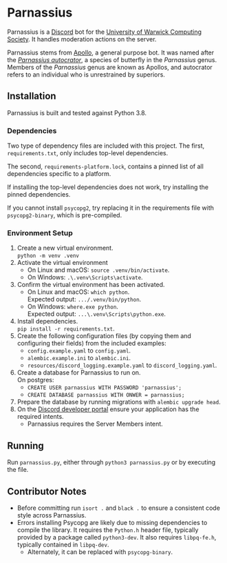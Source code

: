 # Parnassius

Parnassius is a [Discord](https://discordapp.com/) bot for the [University of Warwick Computing Society](https://uwcs.co.uk).
It handles moderation actions on the server.

Parnassius stems from [Apollo](https://github.com/UWCS/apollo), a general purpose bot.
It was named after the *[Parnassius autocrator](https://en.wikipedia.org/wiki/Parnassius_autocrator)*, a species of butterfly in the *Parnassius* genus.
Members of the *Parnassius* genus are known as Apollos, and autocrator refers to an individual who is unrestrained by superiors.

## Installation

Parnassius is built and tested against Python 3.8.

### Dependencies

Two type of dependency files are included with this project. The first, `requirements.txt`, only includes top-level dependencies.

The second, `requirements-platform.lock`, contains a pinned list of all dependencies specific to a platform.

If installing the top-level dependencies does not work, try installing the pinned dependencies.

If you cannot install `psycopg2`, try replacing it in the requirements file with `psycopg2-binary`, which is pre-compiled.

### Environment Setup

1. Create a new virtual environment.  
   `python -m venv .venv`
2. Activate the virtual environment
    - On Linux and macOS: `source .venv/bin/activate`.
    - On Windows: `.\.venv\Scripts\activate`.
3. Confirm the virtual environment has been activated.
    - On Linux and macOS: `which python`.  
      Expected output: `.../.venv/bin/python`.
    - On Windows: `where.exe python`.  
      Expected output: `...\.venv\Scripts\python.exe`.
4. Install dependencies.  
    `pip install -r requirements.txt`.
5. Create the following configuration files (by copying them and configuring their fields) from the included examples:
    - `config.example.yaml` to `config.yaml`.
    - `alembic.example.ini` to `alembic.ini`.
    - `resources/discord_logging.example.yaml` to `discord_logging.yaml`.
7. Create a database for Parnassius to run on.  
    On postgres:
    - `CREATE USER parnassius WITH PASSWORD 'parnassius';`
    - `CREATE DATABASE parnassius WITH ONWER = parnassius;`
8. Prepare the database by running migrations with `alembic upgrade head`.
9. On the [Discord developer portal](https://discord.com/developers/) ensure your application has the required intents.
    - Parnassius requires the Server Members intent.
    
## Running 

Run `parnassius.py`, either through `python3 parnassius.py` or by executing the file.

## Contributor Notes

- Before committing run `isort .` and `black .` to ensure a consistent code style across Parnassius.
- Errors installing Psycopg are likely due to missing dependencies to compile the library.
  It requires the `Python.h` header file, typically provided by a package called `python3-dev`.
  It also requires `libpq-fe.h`, typically contained in `libpq-dev`.
    - Alternately, it can be replaced with `psycopg-binary`.
